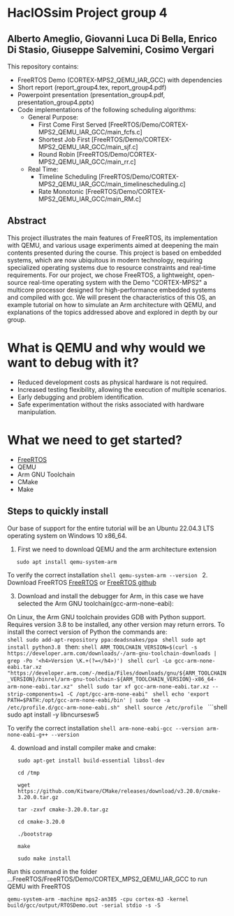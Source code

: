 # HaclOSsim Project group 4

## Alberto Ameglio, Giovanni Luca Di Bella, Enrico Di Stasio, Giuseppe Salvemini, Cosimo Vergari

This repository contains:

-  FreeRTOS Demo (CORTEX-MPS2_QEMU_IAR_GCC) with dependencies
-  Short report (report_group4.tex, report_group4.pdf)
-  Powerpoint presentation (presentation_group4.pdf, presentation_group4.pptx)
-  Code implementations of the following scheduling algorithms:
  	- General Purpose:
		- First Come First Served [FreeRTOS/Demo/CORTEX-MPS2_QEMU_IAR_GCC/main_fcfs.c]
   		- Shortest Job First [FreeRTOS/Demo/CORTEX-MPS2_QEMU_IAR_GCC/main_sjf.c]
		- Round Robin [FreeRTOS/Demo/CORTEX-MPS2_QEMU_IAR_GCC/main_rr.c]
	- Real Time:
   		- Timeline Scheduling [FreeRTOS/Demo/CORTEX-MPS2_QEMU_IAR_GCC/main_timelinescheduling.c]
		- Rate Monotonic [FreeRTOS/Demo/CORTEX-MPS2_QEMU_IAR_GCC/main_RM.c]


## Abstract

This project illustrates the main features of FreeRTOS, its implementation with QEMU, and various usage experiments aimed at deepening the main contents presented during the course. This project is based on embedded systems, which are now ubiquitous in modern technology, requiring specialized operating systems due to resource constraints and real-time requirements. For our project, we chose FreeRTOS, a lightweight, open-source real-time operating system with the Demo "CORTEX-MPS2" a multicore processor designed for high-performance embedded systems and compiled with gcc. We will present the characteristics of this OS, an example tutorial on how to simulate an Arm architecture with QEMU, and explanations of the topics addressed above and explored in depth by our group.

# What is QEMU and why would we want to debug with it?
- Reduced development costs as physical hardware is not required.
- Increased testing flexibility, allowing the execution of multiple scenarios.
- Early debugging and problem identification.
- Safe experimentation without the risks associated with hardware manipulation.

# What we need to get started?
- [FreeRTOS](https://www.freertos.org/index.html) 
- QEMU
- Arm GNU Toolchain
- CMake
- Make

## Steps to quickly install

Our base of support for the entire tutorial will be an Ubuntu 22.04.3 LTS operating system on Windows 10 x86_64.
1. First we need to download QEMU and the arm architecture extension
 ```shell
    sudo apt install qemu-system-arm
 ```
To verify the correct installation
    ```shell
	qemu-system-arm --version
    ```
2. Download FreeRTOS
[FreeRTOS](https://www.freertos.org/index.html)
or
[FreeRTOS github](https://github.com/FreeRTOS/FreeRTOS)

3. Download and install the debugger for Arm, in this case we have selected the Arm GNU toolchain(gcc-arm-none-eabi):

On Linux, the Arm GNU toolchain provides GDB with Python support. Requires version 3.8 to be installed, any other version may return errors.
To install the correct version of Python the commands are:  
    ```shell
    sudo add-apt-repository ppa:deadsnakes/ppa
    ```
    ```shell
    sudo apt install python3.8
    ```
then:
    ```shell
    ARM_TOOLCHAIN_VERSION=$(curl -s https://developer.arm.com/downloads/-/arm-gnu-toolchain-downloads | grep -Po '<h4>Version \K.+(?=</h4>)')
    ```
    ```shell
    curl -Lo gcc-arm-none-eabi.tar.xz "https://developer.arm.com/-/media/Files/downloads/gnu/${ARM_TOOLCHAIN_VERSION}/binrel/arm-gnu-toolchain-${ARM_TOOLCHAIN_VERSION}-x86_64-arm-none-eabi.tar.xz"
    ```
    ```shell
    sudo tar xf gcc-arm-none-eabi.tar.xz --strip-components=1 -C /opt/gcc-arm-none-eabi"
    ```
    ```shell
    echo 'export PATH=$PATH:/opt/gcc-arm-none-eabi/bin' | sudo tee -a /etc/profile.d/gcc-arm-none-eabi.sh"
    ```
    ```shell
    source /etc/profile
    ```
    ```shell
    sudo apt install -y libncursesw5

To verify the correct installation
    ```shell
	arm-none-eabi-gcc --version
	arm-none-eabi-g++ --version
    ```

4. download and install compiler make and cmake:
    ```shell
    sudo apt-get install build-essential libssl-dev
    ```
    ```shell
    cd /tmp
    ```
    ```shell
    wget https://github.com/Kitware/CMake/releases/download/v3.20.0/cmake-3.20.0.tar.gz
    ```
    ```shell
    tar -zxvf cmake-3.20.0.tar.gz
    ```
    ```shell
    cd cmake-3.20.0
    ```
    ```shell
    ./bootstrap
    ```
    ```shell
    make
    ```
    ```shell
    sudo make install
    ```


Run this command in the folder ...FreeRTOS/FreeRTOS/Demo/CORTEX_MPS2_QEMU_IAR_GCC to run QEMU with FreeRTOS

```shell
qemu-system-arm -machine mps2-an385 -cpu cortex-m3 -kernel build/gcc/output/RTOSDemo.out -serial stdio -s -S

```
